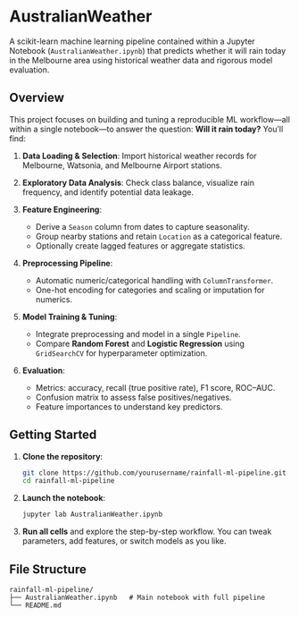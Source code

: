# AustralianWeather

A scikit-learn machine learning pipeline contained within a Jupyter Notebook (`AustralianWeather.ipynb`) that predicts whether it will rain today in the Melbourne area using historical weather data and rigorous model evaluation.

## Overview

This project focuses on building and tuning a reproducible ML workflow—all within a single notebook—to answer the question: **Will it rain today?** You’ll find:

1. **Data Loading & Selection**: Import historical weather records for Melbourne, Watsonia, and Melbourne Airport stations.
2. **Exploratory Data Analysis**: Check class balance, visualize rain frequency, and identify potential data leakage.
3. **Feature Engineering**:

   * Derive a `Season` column from dates to capture seasonality.
   * Group nearby stations and retain `Location` as a categorical feature.
   * Optionally create lagged features or aggregate statistics.
4. **Preprocessing Pipeline**:

   * Automatic numeric/categorical handling with `ColumnTransformer`.
   * One-hot encoding for categories and scaling or imputation for numerics.
5. **Model Training & Tuning**:

   * Integrate preprocessing and model in a single `Pipeline`.
   * Compare **Random Forest** and **Logistic Regression** using `GridSearchCV` for hyperparameter optimization.
6. **Evaluation**:

   * Metrics: accuracy, recall (true positive rate), F1 score, ROC–AUC.
   * Confusion matrix to assess false positives/negatives.
   * Feature importances to understand key predictors.

## Getting Started

1. **Clone the repository**:

   ```bash
   git clone https://github.com/yourusername/rainfall-ml-pipeline.git
   cd rainfall-ml-pipeline
   ```

2. **Launch the notebook**:

   ```bash
   jupyter lab AustralianWeather.ipynb
   ```

3. **Run all cells** and explore the step-by-step workflow. You can tweak parameters, add features, or switch models as you like.

## File Structure

```
rainfall-ml-pipeline/
├── AustralianWeather.ipynb   # Main notebook with full pipeline
└── README.md                 
```
